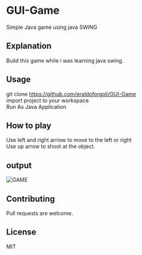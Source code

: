 # GUI-Game
Simple Java game using java SWING

## Explanation
Build this game while i was learning java swing.



## Usage

git clone https://github.com/eraldoforgoli/GUI-Game  
import project to your workspace    
Run As Java Application  

## How to play
Use left and right arriow to move to the left or right  
Use up arrow to shoot at the object.

## output
![GAME](http://i66.tinypic.com/2h6g19v.png) 

## Contributing
Pull requests are welcome. 


## License
MIT
